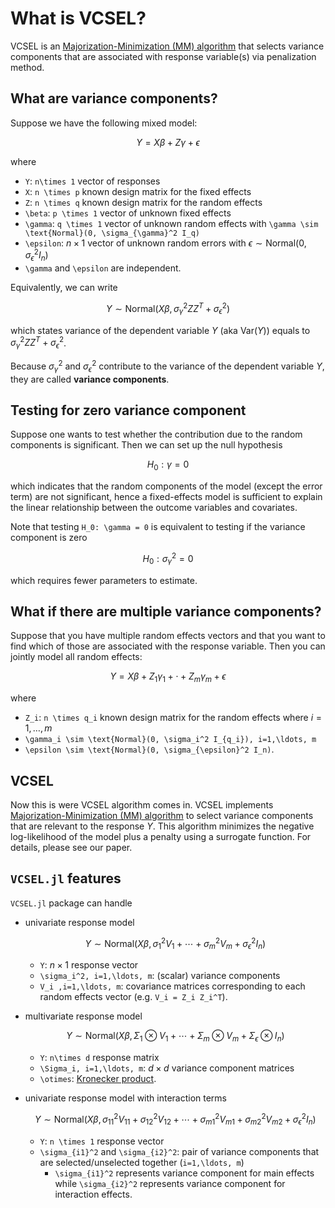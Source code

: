 # What is VCSEL? 

VCSEL is an [Majorization-Minimization (MM) algorithm](https://en.wikipedia.org/wiki/MM_algorithm) that selects variance components that are associated with response variable(s) via penalization method. 

## What are variance components?

Suppose we have the following mixed model: 

```math
Y = X\beta + Z\gamma + \epsilon 
```

where 

* ``Y``: ``n\times 1`` vector of responses 
* ``X``: ``n \times p`` known design matrix for the fixed effects 
* ``Z``: ``n \times q`` known design matrix for the random effects 
* ``\beta``: ``p \times 1`` vector of unknown fixed effects  
* ``\gamma``: ``q \times 1`` vector of unknown random effects with ``\gamma \sim \text{Normal}(0, \sigma_{\gamma}^2 I_q)``
* ``\epsilon``: $n\times 1$ vector of unknown random errors with $\epsilon \sim \text{Normal}(0, \sigma_{\epsilon}^2 I_n)$ 
* ``\gamma`` and ``\epsilon`` are independent.

Equivalently, we can write 

```math 
Y \sim \text{Normal}(X\beta, \sigma_{\gamma}^2 Z Z^T + \sigma_{\epsilon}^2)
```
which states variance of the dependent variable $Y$ (aka $\text{Var}(Y)$) equals to $\sigma_{\gamma}^2 Z Z^T + \sigma_{\epsilon}^2$. 

Because $\sigma_{\gamma}^2$ and $\sigma_{\epsilon}^2$ contribute to the variance of the dependent variable $Y$, they are called __variance components__. 

## Testing for zero variance component

Suppose one wants to test whether the contribution due to the random components is significant. Then we can set up the null hypothesis 

```math
H_0: \gamma = 0
```
which indicates that the random components of the model (except the error term) are not significant, hence a fixed-effects model is sufficient to explain the linear relationship between the outcome variables and covariates.

Note that testing ``H_0: \gamma = 0`` is equivalent to testing if the variance component is zero

```math
H_0: \sigma_{\gamma}^2 = 0
```
which requires fewer parameters to estimate. 





## What if there are multiple variance components? 

Suppose that you have multiple random effects vectors and that you want to find which of those are associated with the response variable. Then you can jointly model all random effects:

```math
Y = X\beta + Z_1\gamma_1 + \cdot + Z_m \gamma_m + \epsilon 
```

where 

* ``Z_i``: ``n \times q_i`` known design matrix for the random effects where $i=1,\dots, m$
* ``\gamma_i \sim \text{Normal}(0, \sigma_i^2 I_{q_i}), i=1,\ldots, m``
* ``\epsilon \sim \text{Normal}(0, \sigma_{\epsilon}^2 I_n)``.

## VCSEL

Now this is were VCSEL algorithm comes in. VCSEL implements [Majorization-Minimization (MM) algorithm](https://en.wikipedia.org/wiki/MM_algorithm) to select variance components that are relevant to the response $Y$. This algorithm minimizes the negative log-likelihood of the model plus a penalty using a surrogate function. For details, please see our paper. 

## `VCSEL.jl` features

`VCSEL.jl` package can handle 

* univariate response model 

  ```math 
  Y \sim \text{Normal}(X\beta, \sigma_1^2 V_1 + \cdots + \sigma_m^2 V_m + \sigma_{\epsilon}^2 I_n)
  ```

  + ``Y``: $n\times 1$ response vector 
  + ``\sigma_i^2, i=1,\ldots, m``: (scalar) variance components 
  + ``V_i ,i=1,\ldots, m``: covariance matrices corresponding to each random effects vector (e.g. ``V_i = Z_i Z_i^T``). 

* multivariate response model 

  ```math 
   Y \sim \text{Normal}(X\beta, \Sigma_1 \otimes V_1 + \cdots + \Sigma_m \otimes V_m + \Sigma_{\epsilon} \otimes I_n)
  ```

  + ``Y``: ``n\times d`` response matrix
  + ``\Sigma_i, i=1,\ldots, m``: $d\times d$ variance component matrices
  + ``\otimes``: [Kronecker product](https://en.wikipedia.org/wiki/Kronecker_product).

* univariate response model with interaction terms 

  ```math 
  Y \sim \text{Normal}(X \beta, \sigma_{11}^2 V_{11} + \sigma_{12}^2 V_{12} + \cdots + \sigma_{m1}^2 V_{m1} + \sigma_{m2}^2 V_{m2} + \sigma_{\epsilon}^2 I_n)
  ```

   + ``Y``: ``n \times 1`` response vector 
   + ``\sigma_{i1}^2`` and ``\sigma_{i2}^2``: pair of variance components that are selected/unselected together (``i=1,\ldots, m``)	
      - ``\sigma_{i1}^2`` represents variance component for main effects while ``\sigma_{i2}^2`` represents variance component for interaction effects.
